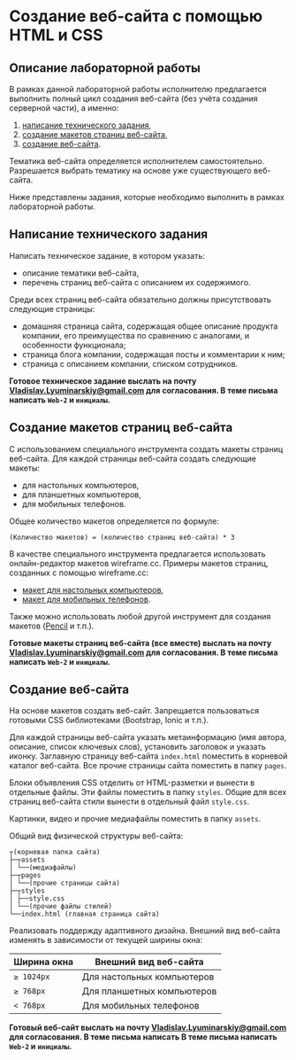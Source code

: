 # Создание веб-сайта с помощью HTML и CSS

## Описание лабораторной работы

В рамках данной лабораторной работы исполнителю предлагается выполнить полный цикл создания веб-сайта (без учёта создания серверной части), а именно:

1. [написание технического задания](#Написание-технического-задания),
2. [создание макетов страниц веб-сайта](#Создание-макетов-страниц-веб-сайта),
3. [создание веб-сайта](#Создание-веб-сайта).

Тематика веб-сайта определяется исполнителем самостоятельно. Разрешается выбрать тематику на основе уже существующего веб-сайта.

Ниже представлены задания, которые необходимо выполнить в рамках лабораторной работы.

## Написание технического задания

Написать техническое задание, в котором указать:

- описание тематики веб-сайта,
- перечень страниц веб-сайта с описанием их содержимого.

Среди всех страниц веб-сайта обязательно должны присутствовать следующие страницы:

- домашняя страница сайта, содержащая общее описание продукта компании, его преимущества по сравнению с аналогами, и особенности функционала;
- страница блога компании, содержащая посты и комментарии к ним;
- страница с описанием компании, списком сотрудников.

**Готовое техническое задание выслать на почту Vladislav.Lyuminarskiy@gmail.com для согласования. В теме письма написать `Web-2` и `инициалы`.**

## Создание макетов страниц веб-сайта

С использованием специального инструмента создать макеты страниц веб-сайта. Для каждой страницы веб-сайта создать следующие макеты:

- для настольных компьютеров,
- для планшетных компьютеров,
- для мобильных телефонов.

Общее количество макетов определяется по формуле:

```
(Количество макетов) = (количество страниц веб-сайта) * 3
```

В качестве специального инструмента предлагается использовать онлайн-редактор макетов wireframe.cc. Примеры макетов страниц, созданных с помощью wireframe.cc:

- [макет для настольных компьютеров](https://wireframe.cc/example),
- [макет для мобильных телефонов](https://wireframe.cc/examplemobile).

Также можно использовать любой другой инструмент для создания макетов ([Pencil](https://pencil.evolus.vn/) и т.п.).

**Готовые макеты страниц веб-сайта (все вместе) выслать на почту Vladislav.Lyuminarskiy@gmail.com для согласования. В теме письма написать `Web-2` и `инициалы`.**

## Создание веб-сайта

На основе макетов создать веб-сайт. Запрещается пользоваться готовыми CSS библиотеками (Bootstrap, Ionic и т.п.).

Для каждой страницы веб-сайта указать метаинформацию (имя автора, описание, список ключевых слов), установить заголовок и указать иконку. Заглавную страницу веб-сайта `index.html` поместить в корневой каталог веб-сайта. Все прочие страницы сайта поместить в папку `pages`.

Блоки объявления CSS отделить от HTML-разметки и вынести в отдельные файлы. Эти файлы поместить в папку `styles`. Общие для всех страниц веб-сайта стили вынести в отдельный файл `style.css`.

Картинки, видео и прочие медиафайлы поместить в папку `assets`.

Общий вид физической структуры веб-сайта:

```
┬(корневая папка сайта)
├─┬assets
│ └──(медиафайлы)
├─┬pages
│ └──(прочие страницы сайта)
├─┬styles
│ ├──style.css
│ └──(прочие файлы стилей)
└──index.html (главная страница сайта)
```

Реализовать поддержду адаптивного дизайна. Внешний вид веб-сайта изменять в зависимости от текущей ширины окна:

Ширина окна | Внешний вид веб-сайта
------------|---------------------------
`≥ 1024px`  | Для настольных компьютеров
`≥ 768px`   | Для планшетных компьютеров
`< 768px`   | Для мобильных телефонов

**Готовый веб-сайт выслать на почту Vladislav.Lyuminarskiy@gmail.com для согласования. В теме письма написать В теме письма написать `Web-2` и `инициалы`.**